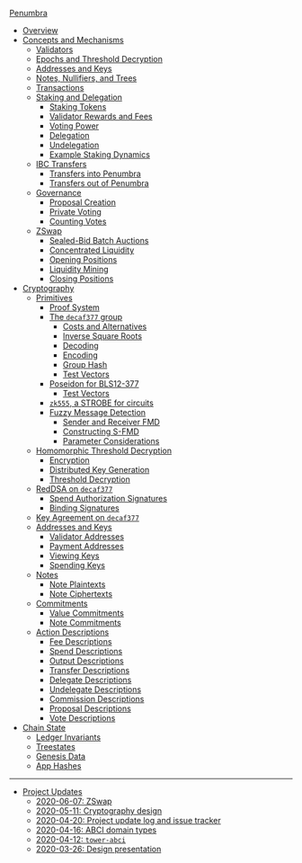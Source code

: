 [Penumbra](../README.md)
- [Overview](./overview.md)
- [Concepts and Mechanisms](./concepts.md)
  - [Validators]()
  - [Epochs and Threshold Decryption](./concepts/epochs_threshold.md)
  - [Addresses and Keys]()
  - [Notes, Nullifiers, and Trees](./concepts/notes_nullifiers_trees.md)
  - [Transactions](./concepts/transactions.md)
  - [Staking and Delegation](./concepts/stake.md)
    - [Staking Tokens](./concepts/stake/tokens.md)
    - [Validator Rewards and Fees](./concepts/stake/validator-rewards.md)
    - [Voting Power](./concepts/stake/voting-power.md)
    - [Delegation](./concepts/stake/delegation.md)
    - [Undelegation](./concepts/stake/undelegation.md)
    - [Example Staking Dynamics](./concepts/stake/example.md)
  - [IBC Transfers]()
    - [Transfers into Penumbra](./concepts/ibc/in.md)
    - [Transfers out of Penumbra]()
  - [Governance](./concepts/governance.md)
    - [Proposal Creation](./concepts/governance/proposal.md)
    - [Private Voting](./concepts/governance/voting.md)
    - [Counting Votes](./concepts/governance/counting.md)
  - [ZSwap](./concepts/zswap.md)
    - [Sealed-Bid Batch Auctions](./concepts/zswap/auction.md)
    - [Concentrated Liquidity]()
    - [Opening Positions]()
    - [Liquidity Mining]()
    - [Closing Positions]()
- [Cryptography](./crypto.md)
  - [Primitives](./crypto/primitives.md)
    - [Proof System](./crypto/primitives/proofs.md)
    - [The `decaf377` group](./crypto/primitives/decaf377.md)
      - [Costs and Alternatives](./crypto/primitives/decaf377/costs.md)
      - [Inverse Square Roots](./crypto/primitives/decaf377/invsqrt.md)
      - [Decoding](./crypto/primitives/decaf377/decoding.md)
      - [Encoding](./crypto/primitives/decaf377/encoding.md)
      - [Group Hash](./crypto/primitives/decaf377/group_hash.md)
      - [Test Vectors](./crypto/primitives/decaf377/test_vectors.md)
    - [Poseidon for BLS12-377](./crypto/primitives/poseidon.md)
      - [Test Vectors]()
    - [`zk555`, a STROBE for circuits](./crypto/primitives/strobe.md)
    - [Fuzzy Message Detection](./crypto/primitives/fmd.md)
      - [Sender and Receiver FMD](./crypto/primitives/fmd/sender-receiver.md)
      - [Constructing S-FMD](./crypto/primitives/fmd/construction.md)
      - [Parameter Considerations](./crypto/primitives/fmd/considerations.md)
  - [Homomorphic Threshold Decryption](./crypto/threshold.md)
    - [Encryption]()
    - [Distributed Key Generation]()
    - [Threshold Decryption]()
  - [RedDSA on `decaf377`]()
    - [Spend Authorization Signatures]()
    - [Binding Signatures]()
  - [Key Agreement on `decaf377`]()
  - [Addresses and Keys]()
    - [Validator Addresses]()
    - [Payment Addresses]()
    - [Viewing Keys]()
    - [Spending Keys]()
  - [Notes]()
    - [Note Plaintexts]()
    - [Note Ciphertexts]()
  - [Commitments]()
    - [Value Commitments]()
    - [Note Commitments]()
  - [Action Descriptions]()
    - [Fee Descriptions]()
    - [Spend Descriptions]()
    - [Output Descriptions]()
    - [Transfer Descriptions]()
    - [Delegate Descriptions]()
    - [Undelegate Descriptions]()
    - [Commission Descriptions]()
    - [Proposal Descriptions]()
    - [Vote Descriptions]()
- [Chain State]()
  - [Ledger Invariants]()
  - [Treestates]()
  - [Genesis Data]()
  - [App Hashes]()
---
- [Project Updates](./updates.md)
  - [2020-06-07: ZSwap](./updates/2020-06-07.md)
  - [2020-05-11: Cryptography design](./updates/2020-05-11.md)
  - [2020-04-20: Project update log and issue tracker](./updates/2020-04-20.md)
  - [2020-04-16: ABCI domain types](./updates/2020-04-16.md)
  - [2020-04-12: `tower-abci`](./updates/2020-04-12.md)
  - [2020-03-26: Design presentation](./updates/2020-03-26.md)